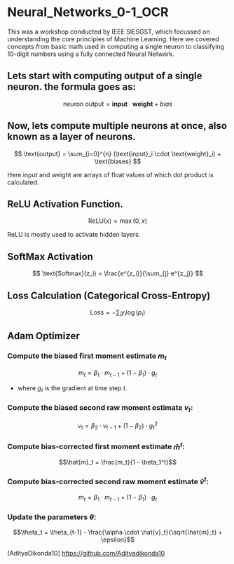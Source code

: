 # Neural_Networks_0-1_OCR
This was a workshop conducted by IEEE SIESGST, which focussed on understanding the core principles of Machine Learning. Here we covered concepts from basic math used in computing a single neuron to classifying 10-digit numbers using a fully connected Neural Network.

## Lets start with computing output of a single neuron. the formula goes as:

$$ \text{neuron output} = \mathbf{input} \cdot \mathbf{weight} + bias $$

## Now, lets compute multiple neurons at once, also known as a layer of neurons.

$$ \text{output} = \sum_{i=0}^{n} (\text{input}_i \cdot \text{weight}_i) + \text{biases} $$

Here input and weight are arrays of float values of which dot product is calculated.

## ReLU Activation Function.
$$ \text{ReLU}(x) = \max(0, x) $$

ReLU is mostly used to activate hidden layers.

## SoftMax Activation

$$ \text{Softmax}(z_i) = \frac{e^{z_i}}{\sum_{j} e^{z_j}} $$

## Loss Calculation (Categorical Cross-Entropy)

$$ \text{Loss} = -\sum_{i} y_i \log(p_i) $$

## Adam Optimizer

### Compute the biased first moment estimate $m_t$
$$
m_t = \beta_1 \cdot m_{t-1} + (1 - \beta_1) \cdot g_t
$$

- where $g_t$ is the gradient at time step $t$.

### Compute the biased second raw moment estimate $v_t$:

$$
v_t = \beta_2 \cdot v_{t-1} + (1 - \beta_2) \cdot g_t^2
$$
### Compute bias-corrected first moment estimate $\hat{m}^t$:

$$\hat{m}_t = \frac{m_t}{1 - \beta_1^t}$$

### Compute bias-corrected second raw moment estimate $\hat{v}^t$:
$$m_t = \beta_1 \cdot m_{t-1} + (1 - \beta_1) \cdot g_t $$

### Update the parameters $θ$:
$$\theta_t = \theta_{t-1} - \frac{\alpha \cdot \hat{v}_t}{\sqrt{\hat{m}_t} + \epsilon}$$

[AdityaDikonda10] https://github.com/Adityadikonda10 





